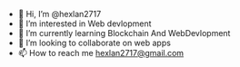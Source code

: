 - 👋 Hi, I’m @hexlan2717
- 👀 I’m interested in Web devlopment 
- 🌱 I’m currently learning Blockchain And WebDevlopment
- 💞️ I’m looking to collaborate on web apps
- 📫 How to reach me hexlan2717@gmail.com

<!---
hexlan2717/hexlan2717 is a ✨ special ✨ repository because its `README.md` (this file) appears on your GitHub profile.
You can click the Preview link to take a look at your changes.
--->
